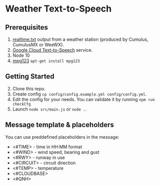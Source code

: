 # Weather Text-to-Speech
## Prerequisites
1. [realtime.txt](https://cumuluswiki.org/a/Realtime.txt) output from a weather station (produced by Cumulus, CumulusMX or WeeWX).
1. [Google Cloud Text-to-Speech](https://cloud.google.com/text-to-speech) service.
1. Node 10
1. [mpg123](https://www.mpg123.de/) `apt-get install mpg123`

## Getting Started
2. Clone this repo.
2. Create config `cp config/config.example.yml config/config.yml`.
2. Edit the config for your needs. You can validate it by running `npm run checkCfg`
2. Launch `node src/main.js` or `node .`.

## Message template & placeholders
You can use preddefined placeholders in the message:
- <#TIME> - time in HH:MM format
- <#WIND> - wind speed, bearing and gust
- <#RWY>  - runway in use
- <#CIRCUIT> - circuit direction
- <#TEMP> - temperature
- <#CLOUDBASE>
- <#QNH>
